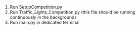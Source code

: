 1. Run SetupCompetition.py
2. Run Traffic_Lights_Competition.py (this file should be running continuously in the background)
3. Run main.py in dedicated terminal

